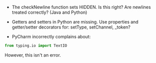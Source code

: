 * The checkNewline function sets HIDDEN. Is this right? Are newlines treated correctly? (Java and Python)

* Getters and setters in Python are missing. Use properties and getter/setter decorators for: setType, setChannel, _token?

* PyCharm incorrectly complains about:
```python
from typing.io import TextIO
```
However, this isn't an error.
